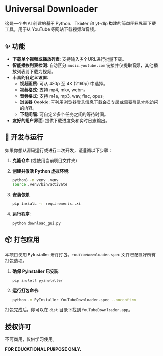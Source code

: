 # Universal Downloader

这是一个由 AI 创建的基于 Python、Tkinter 和 yt-dlp 构建的简单图形界面下载工具，用于从 YouTube 等网站下载视频和音频。

## ✨ 功能

- **下载单个视频或播放列表**: 支持输入多个URL进行批量下载。
- **智能播放列表检测**: 自动区分 `music.youtube.com` 链接并仅提取音频，其他播放列表则下载为视频。
- **丰富的自定义设置**:
  - **视频画质**: 可从 480p 至 4K (2160p) 中选择。
  - **视频格式**: 支持 mp4, mkv, webm。
  - **音频格式**: 支持 m4a, mp3, wav, flac, opus。
  - **浏览器 Cookie**: 可利用浏览器登录信息下载会员专属或需要登录才能访问的内容。
  - **下载间隔**: 可自定义多个任务之间的等待时间。
- **友好的用户界面**: 提供下载进度条和实时日志输出。

## 🚀 开发与运行

如果你想从源码运行或进行二次开发，请遵循以下步骤：

1. **克隆仓库** (或使用当前项目文件夹)

2. **创建并激活 Python 虚拟环境**:
   ```bash
   python3 -m venv .venv
   source .venv/bin/activate
   ```

3. **安装依赖**
   ```bash
   pip instalL -r requirements.txt
   ```

4. **运行程序**:
   ```bash
   python download_gui.py
   ```

## 📦 打包应用

本项目使用 PyInstaller 进行打包。`YouTubeDownloader.spec` 文件已配置好所有打包选项。

1. **确保 PyInstaller 已安装**:
   ```bash
   pip install pyinstaller
   ```

2. **运行打包命令**:
   ```bash
   python -m PyInstaller YouTubeDownloader.spec --noconfirm
   ```

打包完成后，你可以在 `dist` 目录下找到 `YouTubeDownloader.app`。


## 授权许可

不可商用，仅供学习使用。

**FOR EDUCATIONAL PURPOSE ONLY.**